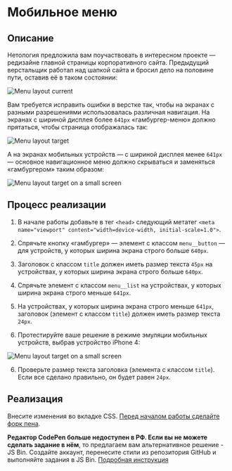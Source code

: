 # Мобильное меню

## Описание

Нетология предложила вам поучаствовать в интересном проекте — редизайне главной страницы корпоративного сайта. Предыдущий верстальщик работал над шапкой сайта и бросил дело на половине пути, оставив её в таком состоянии:
 
![Menu layout current](../../sources/media-features-menu-current.jpg)

Вам требуется исправить ошибки в верстке так, чтобы на экранах с разными разрешениями использовалась различная навигация. На экранах с шириной дисплея более `641px` «гамбургер-меню» должно прятаться, чтобы страница отображалась так:

![Menu layout target](../../sources/media-features-menu-target.jpg)

А на экранах мобильных устройств — с шириной дисплея менее `641px` — основное навигационное меню должно скрываться и заменяться «гамбургером» таким образом:

![Menu layout target on a small screen](../../sources/media-features-menu-small.jpg)

## Процесс реализации
1. В начале работы добавьте в тег `<head>` следующий метатег `<meta name="viewport" content="width=device-width, initial-scale=1.0">`.

2. Спрячьте кнопку «гамбургер» — элемент с классом `menu__button` — для устройств, у которых ширина экрана строго больше `640px`.

3. Заголовок с классом `title` должен иметь размер текста `45px` на устройствах, у которых ширина экрана строго больше `640px`.

4. Спрячьте элемент с классом `menu__list` на устройствах, у которых ширина экрана строго меньше `641px`.

5. На устройствах, у которых ширина экрана строго меньше `641px`, заголовок (элемент с классом `title`) должен иметь размер текста `24px`.

6. Протестируйте ваше решение в режиме эмуляции мобильных устройств, выбрав устройство iPhone 4:

![Menu layout target on a small screen](../../sources/media-features-menu-step0.jpg)

6. Проверьте размер текста заголовка (элемента с классом `title`). Если все сделано правильно, он будет равен `24px`.

## Реализация

Внесите изменения во вкладке CSS. [Перед началом работы сделайте форк пена](https://codepen.io/Netology/pen/YEwjNq).

**Редактор CodePen больше недоступен в РФ. Если вы не можете сделать задание в нём**, то предлагаем вам альтернативное решение - JS Bin. Создайте аккаунт, перенесите стили из репозитория GitHub и выполняйте задания в JS Bin. [Подробная инструкция](https://disk.360.yandex.ru/i/dTjR9F-QJOgMfw)
